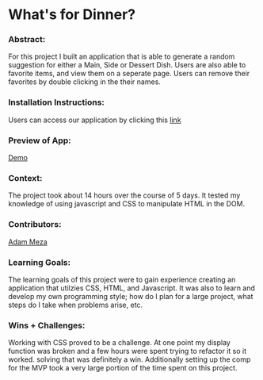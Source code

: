 # What's for Dinner? 

### Abstract:
For this project I built an application that is able to generate a
random suggestion for either a Main, Side or Dessert Dish. Users are also able to favorite items, and view them on a seperate page. Users can remove their favorites by double clicking in the their names. 

### Installation Instructions:
Users can access our application by clicking this [link](https://adam-meza.github.io/whats-for-dinner/)


### Preview of App:
[Demo](https://media0.giphy.com/media/v1.Y2lkPTc5MGI3NjExNGJhNGM0Mjc5ZDQ2ZWY5N2EyYTZjY2QzZjRkNjYxYWIwOTk3MTQ3MiZjdD1n/VGFiMnpy6GIddftp8F/giphy.gif)

### Context:
The project took about 14 hours over the course of 5 days. It tested my knowledge of using javascript and CSS to manipulate HTML in the DOM. 

### Contributors:

[Adam Meza](https://github.com/adam-meza) 

### Learning Goals:
The learning goals of this project were to gain experience creating an application that utilzies CSS, HTML, and Javascript. It was also to learn and develop my own programming style; how do I plan for a large project, what steps do I take when problems arise, etc. 

### Wins + Challenges:
Working with CSS proved to be a challenge. At one point my display function was broken and a few hours were spent trying to refactor it so it worked. solving that was definitely a win. Additionally setting up the comp for the MVP took a very large portion of the time spent on this project. 
